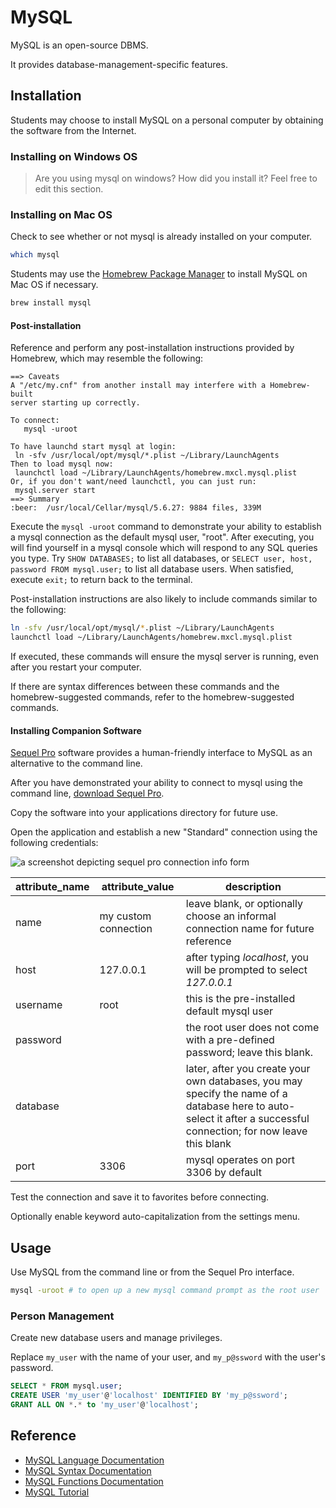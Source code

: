 # MySQL

MySQL is an open-source DBMS.

It provides database-management-specific features.

## Installation

Students may choose to install MySQL on a personal computer by obtaining the software from the Internet.





### Installing on Windows OS

> Are you using mysql on windows? How did you install it? Feel free to edit this section.




















### Installing on Mac OS

Check to see whether or not mysql is already installed on your computer.

```` sh
which mysql
````

Students may use the [Homebrew Package Manager](homebrew-package-manager.md) to install MySQL on Mac OS if necessary.

```` sh
brew install mysql
````

#### Post-installation

Reference and perform any post-installation instructions provided by Homebrew, which may resemble the following:

````
==> Caveats
A "/etc/my.cnf" from another install may interfere with a Homebrew-built
server starting up correctly.

To connect:
   mysql -uroot

To have launchd start mysql at login:
 ln -sfv /usr/local/opt/mysql/*.plist ~/Library/LaunchAgents
Then to load mysql now:
 launchctl load ~/Library/LaunchAgents/homebrew.mxcl.mysql.plist
Or, if you don't want/need launchctl, you can just run:
 mysql.server start
==> Summary
:beer:  /usr/local/Cellar/mysql/5.6.27: 9884 files, 339M
````

Execute the `mysql -uroot` command
 to demonstrate your ability to establish a mysql connection
 as the default mysql user, "root". After executing, you will find yourself in a mysql console which will respond to any SQL queries you type. Try `SHOW DATABASES;` to list all databases, or `SELECT user, host, password FROM mysql.user;` to list all database users. When satisfied, execute `exit;` to return back to the  terminal.

Post-installation instructions are also likely to include commands similar to the following:

```` sh
ln -sfv /usr/local/opt/mysql/*.plist ~/Library/LaunchAgents
launchctl load ~/Library/LaunchAgents/homebrew.mxcl.mysql.plist
````

If executed, these commands will ensure the mysql server is running, even after you restart your computer.

If there are syntax differences between these commands and the homebrew-suggested commands, refer to the homebrew-suggested commands.

#### Installing Companion Software

[Sequel Pro](http://www.sequelpro.com/) software provides
 a human-friendly interface to MySQL as an alternative to the command line.

After you have demonstrated your ability to connect to mysql using the command line, [download Sequel Pro](http://www.sequelpro.com/download).

Copy the software into your applications directory for future use.

Open the application and establish a new "Standard" connection using the following credentials:

![a screenshot depicting sequel pro connection info form](/resources/images/sequel-pro-root-connection-info.png)

attribute_name | attribute_value | description
--- | --- | ---
name | my custom connection | leave blank, or optionally choose an informal connection name for future reference
host | 127.0.0.1 | after typing *localhost*, you will be prompted to select *127.0.0.1*
username | root | this is the pre-installed default mysql user
password | | the root user does not come with a pre-defined password; leave this blank.
database | | later, after you create your own databases, you may specify the name of a database here to auto-select it after a successful connection; for now leave this blank
port | 3306 | mysql operates on port 3306 by default

Test the connection and save it to favorites before connecting.

Optionally enable keyword auto-capitalization from the settings menu.













## Usage

Use MySQL from the command line or from the Sequel Pro interface.

```` sh
mysql -uroot # to open up a new mysql command prompt as the root user
````

### Person Management

Create new database users and manage privileges.

Replace `my_user` with the name of your user, and `my_p@ssword` with the user's password.

```` sql
SELECT * FROM mysql.user;
CREATE USER 'my_user'@'localhost' IDENTIFIED BY 'my_p@ssword';
GRANT ALL ON *.* to 'my_user'@'localhost';
````

## Reference

+ [MySQL Language Documentation](http://dev.mysql.com/doc/refman/5.7/en/language-structure.html)
+ [MySQL Syntax Documentation](http://dev.mysql.com/doc/refman/5.7/en/sql-syntax.html)
+ [MySQL Functions Documentation](http://dev.mysql.com/doc/refman/5.7/en/functions.html)
+ [MySQL Tutorial](http://dev.mysql.com/doc/refman/5.7/en/tutorial.html)
